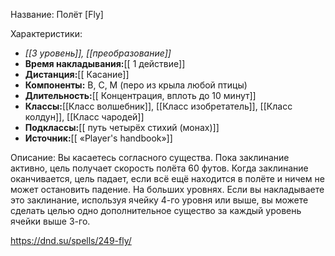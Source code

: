 Название: Полёт \[Fly] 

Характеристики:
- *[[3 уровень]], [[преобразование]]*
- **Время накладывания:**[[ 1 действие]]
- **Дистанция:**[[ Касание]]
- **Компоненты:** В, С, М (перо из крыла любой птицы)
- **Длительность:**[[ Концентрация, вплоть до 10 минут]]
- **Классы:**[[Класс  волшебник]], [[Класс изобретатель]], [[Класс колдун]], [[Класс чародей]]
- **Подклассы:**[[ путь четырёх стихий (монах)]]
- **Источник:**[[ «Player's handbook»]]

Описание:
Вы касаетесь согласного существа. Пока заклинание активно, цель получает скорость полёта 60 футов. Когда заклинание оканчивается, цель падает, если всё ещё находится в полёте и ничем не может остановить падение.
На больших уровнях. Если вы накладываете это заклинание, используя ячейку 4-го уровня или выше, вы можете сделать целью одно дополнительное существо за каждый уровень ячейки выше 3-го.

https://dnd.su/spells/249-fly/